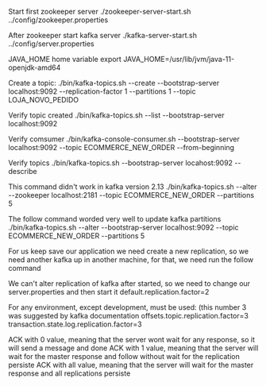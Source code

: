 Start first zookeeper server
./zookeeper-server-start.sh ../config/zookeeper.properties

After zookeeper start kafka server
./kafka-server-start.sh ../config/server.properties

JAVA_HOME home variable
export JAVA_HOME=/usr/lib/jvm/java-11-openjdk-amd64


Create a topic:
./bin/kafka-topics.sh --create --bootstrap-server localhost:9092 --replication-factor 1 --partitions 1 --topic LOJA_NOVO_PEDIDO


Verify topic created
./bin/kafka-topics.sh --list --bootstrap-server localhost:9092

Verify comsumer
./bin/kafka-console-consumer.sh --bootstrap-server localhost:9092 --topic ECOMMERCE_NEW_ORDER --from-beginning


Verify topics
./bin/kafka-topics.sh --bootstrap-server locahost:9092 --describe


This command didn't work in kafka version 2.13
./bin/kafka-topics.sh --alter --zookeeper localhost:2181 --topic ECOMMERCE_NEW_ORDER --partitions 5

The follow command worded very well to update kafka partitions
./bin/kafka-topics.sh --alter --bootstrap-server localhost:9092 --topic ECOMMERCE_NEW_ORDER --partitions 5



For us keep save our application we need create a new replication, so we need another kafka up in another machine,
for that, we need run the follow command


We can't alter replication of kafka after started, so we need to change our server.properties and then start it
default.replication.factor=2


For any environment, except development, must be used: (this number 3 was suggested by kafka documentation
offsets.topic.replication.factor=3
transaction.state.log.replication.factor=3

ACK with 0 value, meaning that the server wont wait for any response, so it will send a message and done
ACK with 1 value, meaning that the server will wait for the master response and follow without wait for the replication persiste
ACK with all value, meaning that the server will wait for the master response and all replications persiste